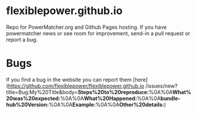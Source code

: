 # flexiblepower.github.io
Repo for PowerMatcher.org and Github Pages hosting. If you have powermatcher news or see room for improvement, send-in a pull request or report a bug.

# Bugs
If you find a bug in the website you can report them [here](https://github.com/flexiblepower/flexiblepower.github.io
/issues/new?title=Bug:My%20Title&body=**Steps%20to%20reproduce:**%0A%0A**What%20was%20expected:**%0A%0A**What%20Happened:**%0A%0A**bundle-hub%20Version:**%0A%0A**Example:**%0A%0A**Other%20details:**)

